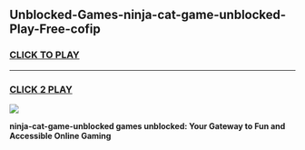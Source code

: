 
## Unblocked-Games-ninja-cat-game-unblocked-Play-Free-cofip
<h3>
<a href="https://premium76.site?title=ninja-cat-game-unblocked&ref=10A">CLICK TO PLAY</a></h3>
<hr>

<h3>
<a href="https://premium76.site?title=ninja-cat-game-unblocked&ref=10A">CLICK 2 PLAY</a>
  
</h3>

<a href="https://premium76.site?title=ninja-cat-game-unblocked&ref=10A"><img src="https://clearcache.store/games.png"></a>


**ninja-cat-game-unblocked games unblocked: Your Gateway to Fun and Accessible Online Gaming**
